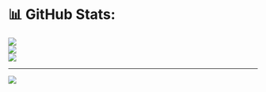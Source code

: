 # 📊 GitHub Stats:
![](https://github-readme-stats.vercel.app/api?username=oyusipenko&theme=dark&hide_border=false&include_all_commits=false&count_private=false)<br/>
![](https://nirzak-streak-stats.vercel.app/?user=oyusipenko&theme=dark&hide_border=false)<br/>
![](https://github-readme-stats.vercel.app/api/top-langs/?username=oyusipenko&theme=dark&hide_border=false&include_all_commits=false&count_private=false&layout=compact)

---
[![](https://visitcount.itsvg.in/api?id=oyusipenko&icon=0&color=0)](https://visitcount.itsvg.in)

<!-- Proudly created with GPRM ( https://gprm.itsvg.in ) -->